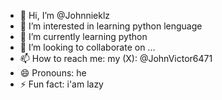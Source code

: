- 👋 Hi, I’m @Johnnieklz
- 👀 I’m interested in learning python lenguage
- 🌱 I’m currently learning python
- 💞️ I’m looking to collaborate on ...
- 📫 How to reach me: my (X): @JohnVictor6471 
- 😄 Pronouns: he
- ⚡ Fun fact: i'am lazy

<!---
Johnnieklz/Johnnieklz is a ✨ special ✨ repository because its `README.md` (this file) appears on your GitHub profile.
You can click the Preview link to take a look at your changes.
--->

